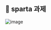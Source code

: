 ## 📌 sparta 과제
![image](https://github.com/LeeNaYoung240/sparta_movie_recommendation/assets/107848521/0ebad2f8-8af9-4a8d-968c-4b422d3a2b71)
